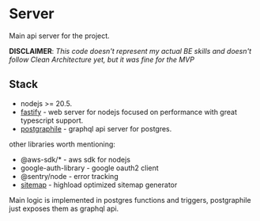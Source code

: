 # Server

Main api server for the project.

 **DISCLAIMER**: *This code doesn't represent my actual BE skills and doesn't follow Clean Architecture yet, but it was fine for the MVP*

## Stack
- nodejs >= 20.5.
- [fastify](https://www.fastify.io/) - web server for nodejs focused on performance with great typescript support.
- [postgraphile](https://www.graphile.org/postgraphile/) - graphql api server for postgres.

other libraries worth mentioning:
- @aws-sdk/* - aws sdk for nodejs
- google-auth-library - google oauth2 client
- @sentry/node - error tracking
- [sitemap](https://github.com/ekalinin/sitemap.js) - highload optimized sitemap generator

Main logic is implemented in postgres functions and triggers, postgraphile just exposes them as graphql api.


